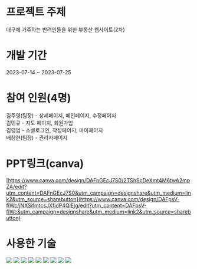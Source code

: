 # 프로젝트 주제
대구에 거주하는 반려인들을 위한 부동산 웹사이트(2차)

# 개발 기간
2023-07-14 ~ 2023-07-25

# 참여 인원(4명)
김주영(팀장) - 상세페이지, 메인페이지, 수정페이지<br>
김민규 - 지도 페이지, 회원가입 <br>
김영범 - 소셜로그인, 작성페이지, 마이페이지 <br>
배창현(팀장) - 관리자페이지 <br>

# PPT링크(canva)
[https://www.canva.com/design/DAFnGEcJ7S0/2TShScDeXmt4M6twA2mpZA/edit?utm_content=DAFnGEcJ7S0&utm_campaign=designshare&utm_medium=link2&utm_source=sharebutton](https://www.canva.com/design/DAFpsV-fIWc/jNXSifmtcsJXfjdP4QiEjg/edit?utm_content=DAFpsV-fIWc&utm_campaign=designshare&utm_medium=link2&utm_source=sharebutton)

# 사용한 기술
<img src="https://img.shields.io/badge/Visual Studio Code-007ACC?style=flat-square&logo=Visual Studio Code&logoColor=white"/>
<img src="https://img.shields.io/badge/Laravel-v9-orange?style=flat-square&logo=laravel&logoColor=white">
<img src="https://img.shields.io/npm/v/bootstrap?color=563d7c&label=Bootstrap&style=flat-square">
<img src="https://img.shields.io/npm/v/vue?color=4fc08d&label=Vue.js&style=flat-square">
<img src="https://img.shields.io/badge/PHP-777BB4?style=flat-square&logo=php&logoColor=white"/>
<img src="https://img.shields.io/badge/MariaDB-003545?style=flat-square&logo=mariaDB&logoColor=white"/>
<img src="https://img.shields.io/badge/HTML5-E34F26?style=flat-square&logo=html5&logoColor=white"/>
<img src="https://img.shields.io/badge/CSS3-1572B6?style=flat-square&logo=css3&logoColor=white"/>
<img src="https://img.shields.io/badge/javascript-F7DF1E?style=for-the-badge&logo=javascript&logoColor=black">

